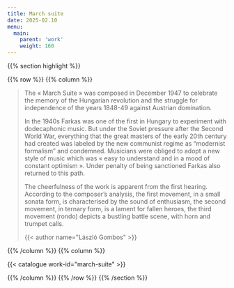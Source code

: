 ```yaml
---
title: March suite
date: 2025-02.10
menu:
  main:
    parent: 'work'
    weight: 160
---
```


{{% section highlight %}}

{{% row %}}
{{% column %}}

> The « March Suite » was composed in December 1947 to celebrate the memory of the Hungarian revolution 
> and the struggle for independence of the years 1848-49 against Austrian domination.  
>
> In the 1940s Farkas was one of the first in Hungary to experiment with dodecaphonic music. But under 
> the Soviet pressure after the Second World War, everything that the great masters of the early 20th 
> century had created was labeled by the new communist regime as “modernist formalism” and condemned. 
> Musicians were obliged to adopt a new style of music which was « easy to understand and in a mood of 
> constant optimism ». Under penalty of being sanctioned Farkas also returned to this path. 
>
> The cheerfulness of the work is apparent from the first hearing. According to the composer’s analysis, 
> the first movement, in a small sonata form, is characterised by the sound of enthusiasm, the second 
> movement, in ternary form, is a lament for fallen heroes, the third movement (rondo) depicts a bustling 
> battle scene, with horn and trumpet calls.
> 
> {{< author name="László Gombos" >}}
> 

{{% /column %}}
{{% column %}}


{{< catalogue work-id="march-suite" >}}

{{% /column %}}
{{% /row %}}
{{% /section %}}